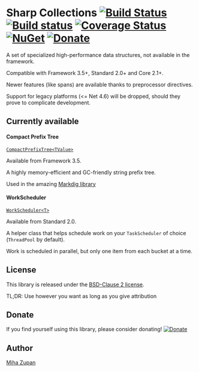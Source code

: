 # Sharp Collections [![Build Status](https://travis-ci.org/MihaZupan/SharpCollections.svg?branch=master)](https://travis-ci.org/MihaZupan/SharpCollections) [![Build status](https://ci.appveyor.com/api/projects/status/uwno7633b39ikdvn/branch/master?svg=true)](https://ci.appveyor.com/project/MihaZupan/sharpcollections/branch/master) [![Coverage Status](https://coveralls.io/repos/github/MihaZupan/SharpCollections/badge.svg?branch=master)](https://coveralls.io/github/MihaZupan/SharpCollections?branch=master) [![NuGet](https://img.shields.io/nuget/v/SharpCollections.svg)](https://www.nuget.org/packages/SharpCollections/) [![Donate](https://img.shields.io/badge/Donate-PayPal-green.svg)][PayPalMe]

A set of specialized high-performance data structures, not available in the framework.

Compatible with Framework 3.5+, Standard 2.0+ and Core 2.1+.

Newer features (like spans) are available thanks to preprocessor directives.

Support for legacy platforms (<= Net 4.6) will be dropped, should they prove to complicate development.


## Currently available

#### Compact Prefix Tree

[`CompactPrefixTree<TValue>`](examples/CompactPrefixTree.md)

Available from Framework 3.5.

A highly memory-efficient and GC-friendly string prefix tree.

Used in the amazing [Markdig library](https://github.com/lunet-io/markdig)

#### WorkScheduler

[`WorkScheduler<T>`](examples/WorkScheduler.md)

Available from Standard 2.0.

A helper class that helps schedule work on your `TaskScheduler` of choice (`ThreadPool` by default).

Work is scheduled in parallel, but only one item from each bucket at a time.


## License

This library is released under the [BSD-Clause 2 license][license].

TL;DR: Use however you want as long as you give attribution

## Donate

If you find yourself using this library, please consider donating!
[![Donate](https://img.shields.io/badge/Donate-PayPal-green.svg)][PayPalMe]

## Author

[Miha Zupan](https://github.com/MihaZupan)


[License]: https://raw.githubusercontent.com/MihaZupan/SharpCollections/master/license.txt
[PayPalMe]: https://www.paypal.me/MihaZupanSLO